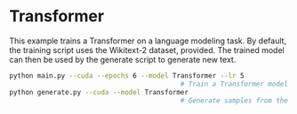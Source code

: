 # Transformer

This example trains a Transformer on a language modeling task. By default, the training script uses the Wikitext-2 dataset, provided. The trained model can then be used by the generate script to generate new text.

```bash
python main.py --cuda --epochs 6 --model Transformer --lr 5   
                                           # Train a Transformer model on Wikitext-2 with CUDA
python generate.py --cuda --model Transformer
                                           # Generate samples from the trained Transformer model.
```
